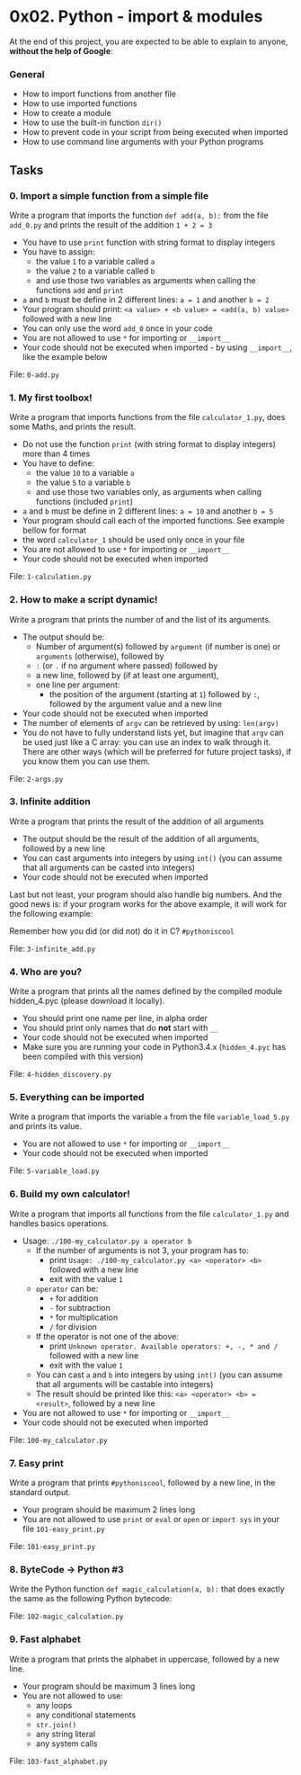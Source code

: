<h1>0x02. Python - import &amp; modules</h1>
<p>At the end of this project, you are expected to be able to explain to anyone, <strong>without the help of Google</strong>:</p>

<h3>General</h3>

<ul>
<li>How to import functions from another file</li>
<li>How to use imported functions</li>
<li>How to create a module</li>
<li>How to use the built-in function <code>dir()</code></li>
<li>How to prevent code in your script from being executed when imported</li>
<li>How to use command line arguments with your Python programs</li>
</ul>
<h2>Tasks</h2>
  <h3>
    0. Import a simple function from a simple file
  </h3>
  <p>Write a program that imports the function <code>def add(a, b):</code> from the file <code>add_0.py</code> and prints the result of the addition <code>1 + 2 = 3</code></p>
<ul>
<li>You have to use <code>print</code> function with string format to display integers</li>
<li>You have to assign:
<ul>
<li>the value <code>1</code> to a variable called <code>a</code> </li>
<li>the value <code>2</code> to a variable called <code>b</code></li>
<li>and use those two variables as arguments when calling the functions <code>add</code> and <code>print</code></li>
</ul></li>
<li><code>a</code> and <code>b</code> must be define in 2 different lines: <code>a = 1</code> and another <code>b = 2</code></li>
<li>Your program should print: <code>&lt;a value&gt; + &lt;b value&gt; = &lt;add(a, b) value&gt;</code> followed with a new line</li>
<li>You can only use the word <code>add_0</code> once in your code</li>
<li>You are not allowed to use <code>*</code> for importing or <code>__import__</code></li>
<li>Your code should not be executed when imported - by using <code>__import__</code>, like the example below</li>
</ul>
        <p>File: <code>0-add.py</code></p>
  <h3>
    1. My first toolbox!
  </h3>
  <p>Write a program that imports functions from the file <code>calculator_1.py</code>, does some Maths, and prints the result.</p>
<ul>
<li>Do not use the function <code>print</code> (with string format to display integers) more than 4 times </li>
<li>You have to define:
<ul>
<li>the value <code>10</code> to a variable <code>a</code></li>
<li>the value <code>5</code> to a variable <code>b</code></li>
<li>and use those two variables only, as arguments when calling functions (included <code>print</code>)</li>
</ul></li>
<li><code>a</code> and <code>b</code> must be define in 2 different lines: <code>a = 10</code> and another <code>b = 5</code></li>
<li>Your program should call each of the imported functions. See example bellow for format</li>
<li>the word <code>calculator_1</code> should be used only once in your file</li>
<li>You are not allowed to use <code>*</code> for importing or <code>__import__</code></li>
<li>Your code should not be executed when imported</li>
</ul>
        <p>File: <code>1-calculation.py</code></p>
  <h3>
    2. How to make a script dynamic!
  </h3>
  <p>Write a program that prints the number of and the list of its arguments.</p>
<ul>
<li>The output should be:
<ul>
<li>Number of argument(s) followed by <code>argument</code> (if number is one) or <code>arguments</code> (otherwise), followed by</li>
<li><code>:</code> (or <code>.</code> if no argument where passed) followed by</li>
<li>a new line, followed by (if at least one argument),</li>
<li>one line per argument:
<ul>
<li>the position of the argument (starting at <code>1</code>) followed by <code>:</code>, followed by the argument value and a new line</li>
</ul></li>
</ul></li>
<li>Your code should not be executed when imported</li>
<li>The number of elements of <code>argv</code> can be retrieved by using: <code>len(argv)</code></li>
<li>You do not have to fully understand lists yet, but imagine that <code>argv</code> can be used just like a C array: you can use an index to walk through it. There are other ways (which will be preferred for future project tasks), if you know them you can use them.</li>
</ul>
        <p>File: <code>2-args.py</code></p>
  <h3>
    3. Infinite addition
  </h3>
  <p>Write a program that prints the result of the addition of all arguments</p>
<ul>
<li>The output should be the result of the addition of all arguments, followed by a new line</li>
<li>You can cast arguments into integers by using <code>int()</code> (you can assume that all arguments can be casted into integers)</li>
<li>Your code should not be executed when imported</li>
</ul>
<p>Last but not least, your program should also handle big numbers. And the good news is: if your program works for the above example, it will work for the following example:</p>
<p>Remember how you did (or did not) do it in C? <code>#pythoniscool</code></p>
        <p>File: <code>3-infinite_add.py</code></p>
  <h3>
    4. Who are you?
  </h3>
  <p>Write a program that prints all the names defined by the compiled module hidden_4.pyc (please download it locally).</p>
<ul>
<li>You should print one name per line, in alpha order</li>
<li>You should print only names that do <strong>not</strong> start with <code>__</code></li>
<li>Your code should not be executed when imported</li>
<li>Make sure you are running your code in Python3.4.x (<code>hidden_4.pyc</code> has been compiled with this version)</li>
</ul>
        <p>File: <code>4-hidden_discovery.py</code></p>
  <h3>
    5. Everything can be imported
  </h3>
  <p>Write a program that imports the variable <code>a</code> from the file <code>variable_load_5.py</code> and prints its value.</p>
<ul>
<li>You are not allowed to use <code>*</code> for importing or <code>__import__</code></li>
<li>Your code should not be executed when imported</li>
</ul>
        <p>File: <code>5-variable_load.py</code></p>
  <h3>
    6. Build my own calculator!
  </h3>
  <p>Write a program that imports all functions from the file <code>calculator_1.py</code> and handles basics operations.</p>
<ul>
<li>Usage: <code>./100-my_calculator.py a operator b</code>
<ul>
<li>If the number of arguments is not 3, your program has to:
<ul>
<li>print <code>Usage: ./100-my_calculator.py &lt;a&gt; &lt;operator&gt; &lt;b&gt;</code> followed with a new line</li>
<li>exit with the value <code>1</code></li>
</ul></li>
<li><code>operator</code> can be: 
<ul>
<li><code>+</code> for addition</li>
<li><code>-</code> for subtraction</li>
<li><code>*</code> for multiplication</li>
<li><code>/</code> for division</li>
</ul></li>
<li>If the operator is not one of the above:
<ul>
<li>print <code>Unknown operator. Available operators: +, -, * and /</code> followed with a new line</li>
<li>exit with the value <code>1</code></li>
</ul></li>
<li>You can cast <code>a</code> and <code>b</code> into integers by using <code>int()</code> (you can assume that all arguments will be castable into integers)</li>
<li>The result should be printed like this: <code>&lt;a&gt; &lt;operator&gt; &lt;b&gt; = &lt;result&gt;</code>, followed by a new line</li>
</ul></li>
<li>You are not allowed to use <code>*</code> for importing or <code>__import__</code></li>
<li>Your code should not be executed when imported</li>
</ul>
        <p>File: <code>100-my_calculator.py</code></p>
  <h3>
    7. Easy print
  </h3>
  <p>Write a program that prints <code>#pythoniscool</code>, followed by a new line, in the standard output.</p>
<ul>
<li>Your program should be maximum 2 lines long</li>
<li>You are not allowed to use <code>print</code> or <code>eval</code> or <code>open</code> or <code>import sys</code> in your file <code>101-easy_print.py</code></li>
</ul>
        <p>File: <code>101-easy_print.py</code></p>
  <h3>
    8. ByteCode -&gt; Python #3
  </h3>
  <p>Write the Python function <code>def magic_calculation(a, b):</code> that does exactly the same as the following Python bytecode:</p>
<ul>
</ul>
        <p>File: <code>102-magic_calculation.py</code></p>
  <h3>
    9. Fast alphabet
  </h3>
  <p>Write a program that prints the alphabet in uppercase, followed by a new line.</p>
<ul>
<li>Your program should be maximum 3 lines long</li>
<li>You are not allowed to use:
<ul>
<li>any loops</li>
<li>any conditional statements</li>
<li><code>str.join()</code></li>
<li>any string literal</li>
<li>any system calls</li>
</ul></li>
</ul>
        <p>File: <code>103-fast_alphabet.py</code></p>
